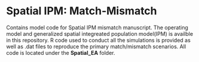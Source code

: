 # Spatial IPM: Match-Mismatch

Contains model code for Spatial IPM mismatch manuscript. The operating model and generalized spatial integreated population model(IPM) is availble in this repository. R code used to conduct all the simulations is provided as well as .dat files to reproduce the primary match/mismatch scenarios. All code is located under the **Spatial_EA** folder.
